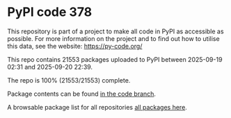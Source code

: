 # PyPI code 378

This repository is part of a project to make all code in PyPI as accessible as possible. For more information 
on the project and to find out how to utilise this data, see the website: https://py-code.org/

This repo contains 21553 packages uploaded to PyPI between 
2025-09-19 02:31 and 2025-09-20 22:39.

The repo is 100% (21553/21553) complete.

Package contents can be found [in the code branch](https://github.com/pypi-data/pypi-mirror-378/tree/code/packages).

A browsable package list for all repositories [all packages here](https://py-code.org/repositories/pypi-mirror-378).


